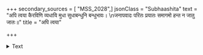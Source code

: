 +++
secondary_sources = [ "MSS_2028",]
jsonClass = "Subhaashita"
text = "अपि त्वया कैरविणि व्यधायि मुधा सुधाबन्धुनि बन्धुभावः।  \nजनापवादः परितः प्रयातः समागमो हन्त न जातु जातः॥"
title = "अपि त्वया"

+++

<details><summary>Text</summary>

अपि त्वया कैरविणि व्यधायि मुधा सुधाबन्धुनि बन्धुभावः।  
जनापवादः परितः प्रयातः समागमो हन्त न जातु जातः॥
</details>
